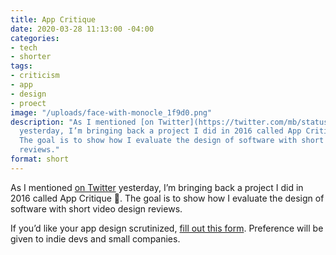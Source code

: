```yaml
---
title: App Critique
date: 2020-03-28 11:13:00 -04:00
categories:
- tech
- shorter
tags:
- criticism
- app
- design
- proect
image: "/uploads/face-with-monocle_1f9d0.png"
description: "As I mentioned [on Twitter](https://twitter.com/mb/status/1243632324329254914)
  yesterday, I’m bringing back a project I did in 2016 called App Critique \U0001F9D0.
  The goal is to show how I evaluate the design of software with short video design
  reviews."
format: short
---
```


As I mentioned [on Twitter](https://twitter.com/mb/status/1243632324329254914) yesterday, I’m bringing back a project I did in 2016 called App Critique 🧐. The goal is to show how I evaluate the design of software with short video design reviews.

If you’d like your app design scrutinized, [fill out this form](https://matthewbischoff.typeform.com/to/RjX8si). Preference will be given to indie devs and small companies.
